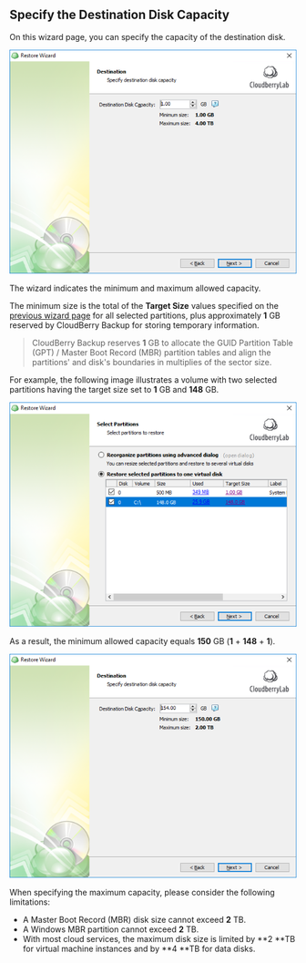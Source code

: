 ## **Specify the Destination Disk Capacity**

On this wizard page, you can specify the capacity of the destination disk.

![](/assets/ami-destination-capacity.png)

The wizard indicates the minimum and maximum allowed capacity.

The minimum size is the total of the **Target Size** values specified on the [previous wizard page](/chapter1/step-3-choose-data-to-restore/34-restore-a-disk-image-or-network-share/344-select-partitions.md) for all selected partitions, plus approximately **1** GB reserved by CloudBerry Backup for storing temporary information.

> CloudBerry Backup reserves **1** GB to allocate the GUID Partition Table \(GPT\) / Master Boot Record \(MBR\) partition tables and align the partitions' and disk's boundaries in multiplies of the sector size.

For example, the following image illustrates a volume with two selected partitions having the target size set to **1** GB and **148** GB.

![](/assets/restore-image-select-partitions-target-size.png)

As a result, the minimum allowed capacity equals **150** GB \(**1** + **148** + **1**\).

![](/assets/restore-image-disk-capacity-example.png)

When specifying the maximum capacity, please consider the following limitations:

* A Master Boot Record \(MBR\) disk size cannot exceed **2** TB.
* A Windows MBR partition cannot exceed **2** TB.
* With most cloud services, the maximum disk size is limited by **2 **TB for virtual machine instances and by **4 **TB for data disks.



